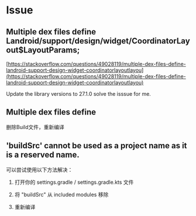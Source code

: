 # Issue

## Multiple dex files define Landroid/support/design/widget/CoordinatorLayout$LayoutParams;

[https://stackoverflow.com/questions/49028119/multiple-dex-files-define-landroid-support-design-widget-coordinatorlayoutlayou](https://stackoverflow.com/questions/49028119/multiple-dex-files-define-landroid-support-design-widget-coordinatorlayoutlayou)

Update the library versions to 27.1.0 solve the isssue for me.

## Multiple dex files define 

删除Build文件，重新编译

## 'buildSrc' cannot be used as a project name as it is a reserved name.

可以尝试使用以下方法解决：

1. 打开你的 settings.gradle / settings.gradle.kts 文件

2. 将 "buildSrc" 从 included modules 移除

3. 重新编译

